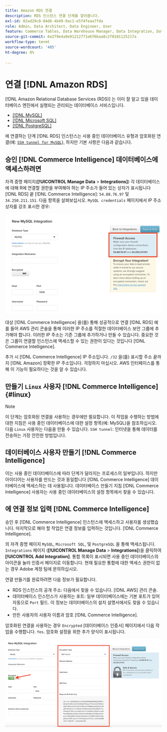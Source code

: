 ```yaml
---
title: Amazon RDS 연결
description: RDS 인스턴스 연결 단계를 알아봅니다.
exl-id: 02ad29c8-84d6-4b49-9ac1-e5f4feaa7fda
role: Admin, Data Architect, Data Engineer, User
feature: Commerce Tables, Data Warehouse Manager, Data Integration, Data Import/Export
source-git-commit: 6e2f9e4a9e91212771e6f6baa8c2f8101125217a
workflow-type: tm+mt
source-wordcount: '485'
ht-degree: 0%

---
```


# 연결 [!DNL Amazon RDS]

[!DNL Amazon Relational Database Services (RDS)] 는 이미 잘 알고 있을 데이터베이스 엔진에서 실행되는 관리되는 데이터베이스 서비스입니다.

* [[!DNL MySQL]](../integrations/mysql-via-a-direct-connection.md)
* [[!DNL Microsoft SQL]](../integrations/microsoft-sql-server.md)
* [[!DNL PostgreSQL]](../integrations/postgresql.md)

에 연결하는 단계 [!DNL RDS] 인스턴스는 사용 중인 데이터베이스 유형과 암호화된 연결(예: [`SSH tunnel for MySQL`](../integrations/mysql-via-ssh-tunnel.md)), 하지만 기본 사항은 다음과 같습니다.

## 승인 [!DNL Commerce Intelligence] 데이터베이스에 액세스하려면

자격 증명 페이지(**[!UICONTROL Manage Data** > **Integrations]**) 각 데이터베이스에 대해 R에 연결할 권한을 부여해야 하는 IP 주소가 들어 있는 상자가 표시됩니다[!DNL RDS] 끝 [!DNL Commerce Intelligence]: `54.88.76.97` 및 `34.250.211.151`. 다음 항목을 살펴보십시오. `MySQL credentials` 페이지에서 IP 주소 상자를 강조 표시한 경우:

![](../../../assets/RDS_IP.png)

대상 [!DNL Commerce Intelligence] 을(를) 통해 성공적으로 연결 [!DNL RDS] 예를 들어 AWS 관리 콘솔을 통해 이러한 IP 주소를 적절한 데이터베이스 보안 그룹에 추가해야 합니다. 이러한 IP 주소는 기존 그룹에 추가하거나 만들 수 있습니다. 중요한 것은 그룹이 연결할 인스턴스에 액세스할 수 있는 권한이 있다는 것입니다 [!DNL Commerce Intelligence].

추가 시 [!DNL Commerce Intelligence] IP 주소입니다. `/32` 을(를) 표시할 주소 끝까지 [!DNL Amazon] 정확한 IP 주소입니다. 걱정하지 마십시오. AWS 인터페이스를 통해 이 기능이 필요하다는 것을 알 수 있습니다.

## 만들기 `Linux` 사용자 [!DNL Commerce Intelligence] {#linux}

>[!NOTE]
>
>이 단계는 암호화된 연결을 사용하는 경우에만 필요합니다. 이 작업을 수행하는 방법에 대한 지침은 사용 중인 데이터베이스에 대한 설정 항목(예: MySQL)을 참조하십시오. 다음 `Linux` 사용자는 다음을 만들 수 있습니다. `SSH tunnel`: 인터넷을 통해 데이터를 전송하는 가장 안전한 방법입니다.

## 데이터베이스 사용자 만들기 [!DNL Commerce Intelligence]

이는 사용 중인 데이터베이스에 따라 단계가 달라지는 프로세스의 일부입니다. 하지만 아이디어는 사용자를 만드는 것과 동일합니다 [!DNL Commerce Intelligence] 데이터베이스에 액세스하는 데 사용됩니다. 데이터베이스 만들기 지침 [!DNL Commerce Intelligence] 사용자는 사용 중인 데이터베이스의 설정 항목에서 찾을 수 있습니다.

## 에 연결 정보 입력 [!DNL Commerce Intelligence]

승인 후 [!DNL Commerce Intelligence] 인스턴스에 액세스하고 사용자를 생성했습니다. 마지막으로 해야 할 작업은 연결 정보를 입력하는 것입니다. [!DNL Commerce Intelligence].

의 자격 증명 페이지 `MySQL`, `Microsoft SQL`, 및 `PostgreSQL` 을 통해 액세스됩니다. `Integrations` 페이지 (**[!UICONTROL Manage Data** > **Integrations]**)을 클릭하여 **[!UICONTROL Add Integration]**. 통합 목록이 표시되면 사용 중인 데이터베이스의 아이콘을 눌러 인증서 페이지로 이동합니다. 현재 필요한 통합에 대한 액세스 권한이 없는 경우 Adobe 계정 팀에 문의하십시오.

연결 만들기를 완료하려면 다음 정보가 필요합니다.

* RDS 인스턴스의 공개 주소: 다음에서 찾을 수 있습니다. [!DNL AWS] 관리 콘솔.
* 데이터베이스 인스턴스가 사용하는 포트: 일부 데이터베이스에는 기본 포트가 있어 자동으로 `Port` 필드. 이 정보는 데이터베이스의 설치 설명서에서도 찾을 수 있습니다.
* 만든 사용자의 사용자 이름과 암호 [!DNL Commerce Intelligence].

암호화된 연결을 사용하는 경우 `Encrypted` [데이터베이스 인증서] 페이지에서 다음 작업을 수행합니다. `Yes`. 암호화 설정을 위한 추가 양식이 표시됩니다.

![](../../../assets/sql-integration-encrypted-yes.png)


